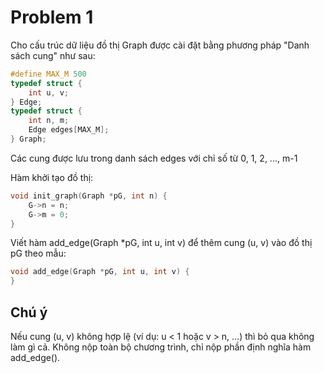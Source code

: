 # Problem 1

Cho cấu trúc dữ liệu đồ thị Graph được cài đặt bằng phương pháp "Danh sách cung" như sau:

```c
#define MAX_M 500
typedef struct {
    int u, v;
} Edge;
typedef struct {
    int n, m;
    Edge edges[MAX_M];
} Graph;
```

Các cung được lưu trong danh sách edges với chỉ số từ 0, 1, 2, ..., m-1

Hàm khởi tạo đồ thị:

```c
void init_graph(Graph *pG, int n) {
    G->n = n;
    G->m = 0;
}
```

Viết hàm add_edge(Graph *pG, int u, int v) để thêm cung (u, v) vào đồ thị pG theo mẫu:

```c
void add_edge(Graph *pG, int u, int v) {
}
```

## Chú ý

Nếu cung (u, v) không hợp lệ (ví dụ: u < 1 hoặc v > n, ...) thì bỏ qua không làm gì cả.
Không nộp toàn bộ chương trình, chỉ nộp phần định nghĩa hàm add_edge().
